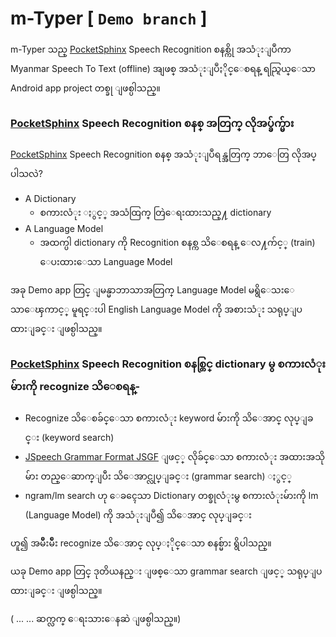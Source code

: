 # m-Typer [ `Demo branch` ]

m-Typer သည္ [PocketSphinx](http://cmusphinx.sourceforge.net/wiki/tutorialandroid) Speech Recognition စနစ္ကို အသံုးျပဳကာ Myanmar Speech To Text (offline) အျဖစ္ အသံုးျပဳႏိုင္ေစရန္ ရည္ရြယ္ေသာ Android app project တစ္ခု ျဖစ္ပါသည္။


###   [PocketSphinx](http://cmusphinx.sourceforge.net/wiki/tutorialandroid) Speech Recognition စနစ္ အတြက္ လိုအပ္ခ်က္မ်ား

[PocketSphinx](http://cmusphinx.sourceforge.net/wiki/tutorialandroid) Speech Recognition စနစ္ အသံုးျပဳရန္အတြက္ ဘာေတြ လိုအပ္ ပါသလဲ? 

- A Dictionary 
  - စကားလံုး ႏွင့္ အသံထြက္ တြဲေရးထားသည္႔ dictionary
- A Language Model 
  - အထက္ပါ dictionary ကို Recognition စနစ္က သိေစရန္ ေလ႔က်င့္ (train) ေပးထားေသာ Language Model

အခု Demo app တြင္ ျမန္မာဘာသာအတြက္ Language Model မရွိေသးေသာေၾကာင့္ မူရင္းပါ English Language Model ကို အစားသံုး သရုပ္ျပထားျခင္း ျဖစ္ပါသည္။ 

###  [PocketSphinx](http://cmusphinx.sourceforge.net/wiki/tutorialandroid) Speech Recognition စနစ္တြင္ dictionary မွ စကားလံုးမ်ားကို recognize သိေစရန္- 

- Recognize သိေစခ်င္ေသာ စကားလံုး keyword မ်ားကို သိေအာင္ လုပ္ျခင္း (keyword search)
- [JSpeech Grammar Format  JSGF](‎https://www.w3.org/TR/jsgf/) ျဖင့္ လိုခ်င္ေသာ စကားလံုး အထားအသိုမ်ား တည္ေဆာက္ျပီး သိေအာင္လုပ္ျခင္း (grammar search) ႏွင့္
- ngram/lm search ဟု ေခၚေသာ Dictionary တစ္ခုလံုးမွ စကားလံုးမ်ားကို lm (Language Model) ကို အသံုးျပဳ၍ သိေအာင္ လုပ္ျခင္း 

ဟူ၍ အမ်ိဳးမ်ိဳး recognize သိေအာင္ လုပ္ႏိုင္ေသာ စနစ္မ်ား ရွိပါသည္။

ယခု Demo app တြင္ ဒုတိယနည္း ျဖစ္ေသာ grammar search ျဖင့္ သရုပ္ျပထားျခင္း ျဖစ္ပါသည္။


( ... ... ဆက္လက္ ေရးသားေနဆဲ ျဖစ္ပါသည္။) 
